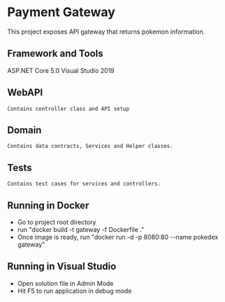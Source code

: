# Payment Gateway

This project exposes API gateway that returns pokemon information.

## Framework and Tools
ASP.NET Core 5.0 
Visual Studio 2019


## WebAPI
	Contains controller class and API setup 

## Domain
	Contains data contracts, Services and Helper classes.

## Tests
	Contains test cases for services and controllers. 

## Running in Docker
  - Go to project root directory 
  - run "docker build -t gateway -f Dockerfile ."
  - Once image is ready, run "docker run -d -p 8080:80 --name pokedex gateway"
  
## Running in Visual Studio 
- Open solution file in Admin Mode 
- Hit F5 to run application in debug mode